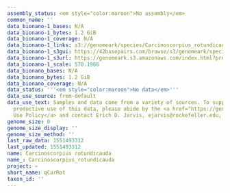 ```yaml
---
assembly_status: <em style="color:maroon">No assembly</em>
common_name: ''
data_bionano-1_bases: N/A
data_bionano-1_bytes: 1.2 GiB
data_bionano-1_coverage: N/A
data_bionano-1_links: s3://genomeark/species/Carcinoscorpius_rotundicauda/qCarRot1/genomic_data/bionano/<br>
data_bionano-1_s3gui: https://42basepairs.com/browse/s3/genomeark/species/Carcinoscorpius_rotundicauda/qCarRot1/genomic_data/bionano/
data_bionano-1_s3url: https://genomeark.s3.amazonaws.com/index.html?prefix=species/Carcinoscorpius_rotundicauda/qCarRot1/genomic_data/bionano/
data_bionano-1_scale: 570.1966
data_bionano_bases: N/A
data_bionano_bytes: 1.2 GiB
data_bionano_coverage: N/A
data_status: '''<em style="color:maroon">No data</em>'''
data_use_source: from-default
data_use_text: Samples and data come from a variety of sources. To support fair and
  productive use of this data, please abide by the <a href="https://genome10k.soe.ucsc.edu/data-use-policies/">Data
  Use Policy</a> and contact Erich D. Jarvis, ejarvis@rockefeller.edu, with any questions.
genome_size: 0
genome_size_display: ''
genome_size_method: ''
last_raw_data: 1551493312
last_updated: 1551493312
name: Carcinoscorpius rotundicauda
name_: Carcinoscorpius_rotundicauda
project: ~
short_name: qCarRot
taxon_id: ''
---
```

